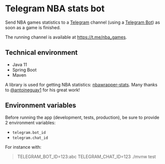 # Telegram NBA stats bot

Send NBA games statistics to a [Telegram][] channel (using a [Telegram Bot]) as soon as a game is finished.

The running channel is available at https://t.me/nba_games.

## Technical environment

* Java 11
* Spring Boot
* Maven

A library is used for getting NBA statistics: [nbawrapper-stats][]. Many thanks to [@antoineguay1][] for his great work!

## Environment variables

Before running the app (development, tests, production), be sure to provide 2 environment variables:
- `telegram.bot_id`
- `telegram.chat_id`

For instance with:

> TELEGRAM_BOT_ID=123:abc TELEGRAM_CHAT_ID=123 ./mvnw test

[Telegram]: https://telegram.org/
[Telegram Bot]: https://core.telegram.org/bots
[nbawrapper-stats]: https://github.com/antoineguay1/nbawrapper-stats
[@antoineguay1]: https://github.com/antoineguay1
